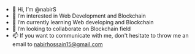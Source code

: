 - 👋 Hi, I’m @nabirS
- 👀 I’m interested in Web Development and Blockchain
- 🌱 I’m currently learning Web developing and Blockchain
- 💞️ I’m looking to collaborate on Blockchain field
- 📫 If you want to communicate with me, don't hesitate to throw me an email to nabirhossain15@gmail.com

<!---
nabirS/nabirS is a ✨ special ✨ repository because its `README.md` (this file) appears on your GitHub profile.
You can click the Preview link to take a look at your changes.
--->
